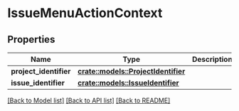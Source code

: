 # IssueMenuActionContext

## Properties

Name | Type | Description | Notes
------------ | ------------- | ------------- | -------------
**project_identifier** | [**crate::models::ProjectIdentifier**](ProjectIdentifier.md) |  | 
**issue_identifier** | [**crate::models::IssueIdentifier**](IssueIdentifier.md) |  | 

[[Back to Model list]](../README.md#documentation-for-models) [[Back to API list]](../README.md#documentation-for-api-endpoints) [[Back to README]](../README.md)


